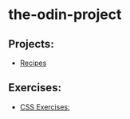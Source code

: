 # the-odin-project


## Projects:
- [Recipes](https://github.com/xyzcv979/odin-project1-recipes)

 ## Exercises:
 - [CSS Exercises:](https://github.com/xyzcv979/odin-css-exercises)